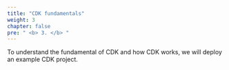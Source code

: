 ```yaml
---
title: "CDK fundamentals"
weight: 3
chapter: false
pre: " <b> 3. </b> "
---
```


To understand the fundamental of CDK and how CDK works, we will deploy an example CDK project.
